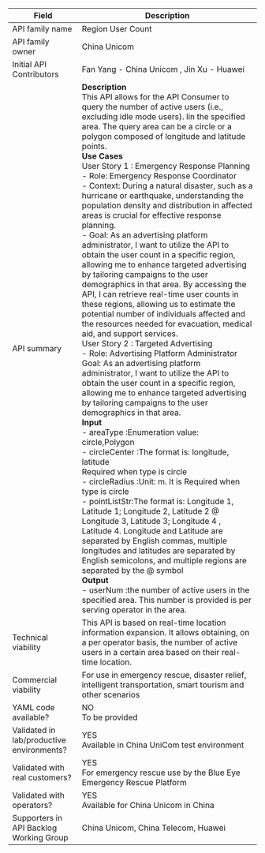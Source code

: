 | **Field** | Description | 
| ---- | ----- |
| API family name | Region User Count | 
| API family owner | China Unicom |
| Initial API Contributors | Fan Yang - China Unicom , Jin Xu - Huawei |
| API summary | **Description**     <br>  This API allows for the API Consumer to query the number of active users (i.e., excluding idle mode users). lin the specified area. The query area can be a circle or a polygon composed of longitude and latitude points.    <br>  **Use Cases**     <br>  User Story     1    : Emergency Response Planning    <br> - Role:  Emergency Response Coordinator    <br> - Context: During a natural disaster, such as a hurricane or earthquake, understanding the population density and distribution in affected areas is crucial for effective response planning.    <br>  - Goal: As an advertising platform administrator, I want to utilize the API to obtain the user count in a specific region, allowing me to enhance targeted advertising by tailoring campaigns to the user demographics in that area. By accessing the API, I can retrieve real-time user counts in these regions, allowing us to estimate the potential number of individuals affected and the resources needed for evacuation, medical aid, and support services.    <br>  User Story     2    : Targeted Advertising    <br> - Role: Advertising Platform Administrator    <br>  Goal: As an advertising platform administrator, I want to utilize the API to obtain the user count in a specific region, allowing me to enhance targeted advertising by tailoring campaigns to the user demographics in that area.     <br>  **Input**     <br>  - areaType    :Enumeration value: circle,Polygon    <br> - circleCenter     :The format is: longitude, latitude    <br>  Required when type is circle    <br>  - circleRadius :Unit: m. It is Required when type is circle    <br>  - pointListStr:The format is: Longitude 1, Latitude 1; Longitude 2, Latitude 2 @ Longitude 3, Latitude 3; Longitude 4 , Latitude 4. Longitude and Latitude are separated by English commas, multiple longitudes and latitudes are separated by English semicolons, and multiple regions are separated by the @ symbol    <br>  **Output**    <br>- userNum :the number of active users in the specified area. This number is provided is per serving operator in the area. <br>|
| Technical viability | This API is based on real-time location information expansion. It allows obtaining, on a per operator basis, the number of active users in a certain area based on their real-time location. |
| Commercial viability | For use in emergency rescue, disaster relief, intelligent transportation, smart tourism and other scenarios| 
| YAML code available? | NO<br>To be provided  |
| Validated in lab/productive environments? | YES<br>Available in China UniCom test environment |
| Validated with real customers? | YES<br>For emergency rescue use by the Blue Eye Emergency Rescue Platform |
| Validated with operators? | YES<br>Available for China Unicom in China |
| Supporters in API Backlog Working Group | China Unicom, China Telecom, Huawei |
